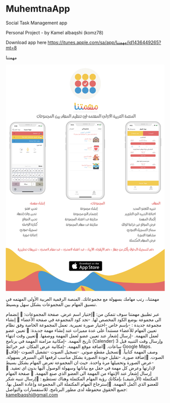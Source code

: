# MuhemtnaApp
Social Task Management app

Personal Project - by Kamel albaqshi (komz78)

Download app here
https://itunes.apple.com/sa/app/مهمتنا/id1436449265?mt=8



مهمتنا

![Muhemtna](https://github.com/komz78/MuhemtnaApp/blob/master/muhemtnaa%20concept%20with%20explenations.jpg?raw=true)




مهمتنا،، رتب مهامك بسهولة مع مجموعاتك.
المنصة الرقمية العربية الأولى المهتمه في تنسيق المهام بين المجموعات بشكل سهل وبسيط.


 عبر تطبيق مهمتنا سوف تتمكن من: 
🔘إختيار اسم عرض.
صفحة المجموعات: 
🔘 إنضمام الى مجموعة بوضع الكود المخصص لها.
-تجد كود المجموعة في صفحة الأعضاء
🔘 إنشاء مجموعة جديدة :
-بإسم خاص 
-اختيار صورة تعبيرية.
تعمل المجموعة الخاصة وفق نظام تعيين المهام للأعضاء مستنداً على عدة مميزات عند إنشاء مهمة جديدة:
🔘 تعيين عضو لعمل المهمة.
-إرسال إشعار عند تعيين عضو لعمل المهمة ووصفها.
🔘تعيين وقت انتهاء تاريخ المهمة.
-إمكانية مزامنة المهمة في برنامج (Calender) وإرسال وقت التنبيه قبل 3 ساعات.
🔘اضافة موقع المهمة.
-إمكانية عرض المكان عبر خرائط Google Maps.
🔘وصف المهمة كتابياً.
🔘تسجيل مقطع صوتي.
-تسجيل الصوت
-تشغيل الصوت
-إقاف الصوت.
🔘إضافة صورة.
-تقليل جودة الصورة بشكل مناسب لرفعها الى السيرفر بسهولة.
-عرض الصورة وتحميلها مرة واحدة.
حيث ان المجموعة تعرض المهام بشكل بسيط لإدارتها وعرض كل مهمة في حقل مع بياناتها وسهولة الوصول اليها بدون اي تعقيد.
🔘 إرسال إشعار عند الإنتهاء من المهمة الى العضو الذي صنع المهمة. 
🔘 صفحة المهام المكتملة (الأرشيف) بإمكانك رؤية المهام المكتملة وهناك تستطيع : 
🔘إرسال تنبيه شكر للعضو الذي اكمل المهمة. 
🔘إسترجاع المهام المكتملة الى المجموعة وإعادة العمل بها.
جميع الحقوق محفوظة لدى مطور البرنامج.
للاستفسارات والتواصل:
kamelbaqshi@gmail.com 
